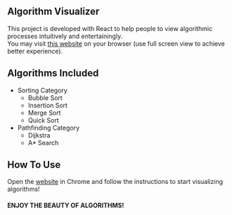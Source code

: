 ## Algorithm Visualizer


This project is developed with React to help people to view algorithmic processes intuitively and entertainingly. <br/>
You may visit <a href="https://cosmic-moxie-05df0c.netlify.app/">this website</a> on your browser (use full screen view to achieve better experience). 


## Algorithms Included
- Sorting Category
  - Bubble Sort
  - Insertion Sort
  - Merge Sort
  - Quick Sort
- Pathfinding Category
  - Dijkstra
  - A* Search

## How To Use

Open the <a href="https://cosmic-moxie-05df0c.netlify.app/">website</a> in Chrome and follow the instructions to start visualizing algorithms!

#### ENJOY THE BEAUTY OF ALGORITHMS!
